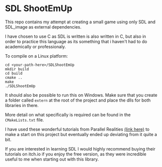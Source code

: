 # SDL ShootEmUp

This repo contains my attempt at creating a small game using only SDL and SDL_image as external dependencies. 

I have chosen to use C as SDL is written is also written in C, but also in order to practice this language as its something that i haven't had to do academically or professionaly. 

To compile on a Linux platform:

```
cd <your-path-here>/SDLShootEmUp
mkdir build
cd build
cmake ..
make
./SDLShootEmUp
```

It should also be possible to run this on Windows. Make sure that you create a folder called `extern` at the root of the project and place the dlls for both libraries in there.

More detail on what specifically is required can be found in the `CMakeLists.txt` file.

I have used these wonderful tutorials from Parallel Realities [(link here)](https://www.parallelrealities.co.uk/tutorials/) to make a start on this project but eventually ended up deviating from it quite a bit.

If you are interested in learning SDL I would highly recommend buying their tutorials on itch.io if you enjoy the free version, as they were incredible useful to me when starting out with this library. 